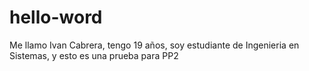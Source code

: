 # hello-word
Me llamo Ivan Cabrera, tengo 19 años, soy estudiante de Ingenieria en Sistemas, y esto es una prueba para PP2
